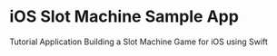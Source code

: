 # iOS Slot Machine Sample App
Tutorial Application Building a Slot Machine Game for iOS using Swift
